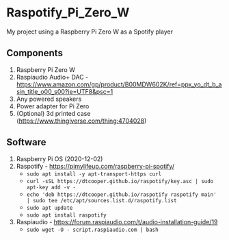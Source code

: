 # Raspotify_Pi_Zero_W
My project using a Raspberry Pi Zero W as a Spotify player

## Components
1. Raspberry Pi Zero W
2. Raspiaudio Audio+ DAC - https://www.amazon.com/gp/product/B00MDW602K/ref=ppx_yo_dt_b_asin_title_o00_s00?ie=UTF8&psc=1
3. Any powered speakers
4. Power adapter for Pi Zero
5. (Optional) 3d printed case (https://www.thingiverse.com/thing:4704028)

## Software
1. Raspberry Pi OS (2020-12-02)
2. Raspotify - https://pimylifeup.com/raspberry-pi-spotify/
   - `sudo apt install -y apt-transport-https curl`
   - `curl -sSL https://dtcooper.github.io/raspotify/key.asc | sudo apt-key add -v -`
   - `echo 'deb https://dtcooper.github.io/raspotify raspotify main' | sudo tee /etc/apt/sources.list.d/raspotify.list`
   - `sudo apt update`
   - `sudo apt install raspotify`
3. Raspiaudio - https://forum.raspiaudio.com/t/audio-installation-guide/19
   - `sudo wget -O - script.raspiaudio.com | bash`
